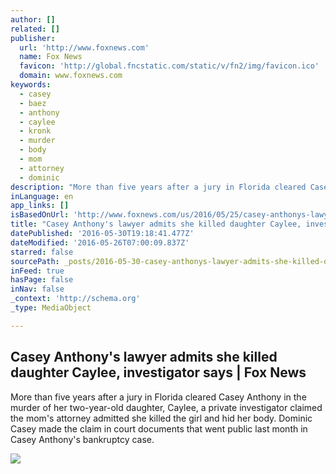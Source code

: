 ```yaml
---
author: []
related: []
publisher:
  url: 'http://www.foxnews.com'
  name: Fox News
  favicon: 'http://global.fncstatic.com/static/v/fn2/img/favicon.ico'
  domain: www.foxnews.com
keywords:
  - casey
  - baez
  - anthony
  - caylee
  - kronk
  - murder
  - body
  - mom
  - attorney
  - dominic
description: "More than five years after a jury in Florida cleared Casey Anthony in the murder of her two-year-old daughter, Caylee, a private investigator claimed the mom's attorney admitted she killed the girl and hid her body. Dominic Casey made the claim in court documents that went public last month in Casey Anthony's bankruptcy case."
inLanguage: en
app_links: []
isBasedOnUrl: 'http://www.foxnews.com/us/2016/05/25/casey-anthonys-lawyer-admits-killed-daughter-caylee-investigator-says.html'
title: "Casey Anthony's lawyer admits she killed daughter Caylee, investigator says | Fox News"
datePublished: '2016-05-30T19:18:41.477Z'
dateModified: '2016-05-26T07:00:09.837Z'
starred: false
sourcePath: _posts/2016-05-30-casey-anthonys-lawyer-admits-she-killed-daughter-caylee-in.md
inFeed: true
hasPage: false
inNav: false
_context: 'http://schema.org'
_type: MediaObject

---
```

<article style=""><h1>Casey Anthony's lawyer admits she killed daughter Caylee, investigator says | Fox News</h1><p>More than five years after a jury in Florida cleared Casey Anthony in the murder of her two-year-old daughter, Caylee, a private investigator claimed the mom's attorney admitted she killed the girl and hid her body. Dominic Casey made the claim in court documents that went public last month in Casey Anthony's bankruptcy case.</p><img src="http://a57.foxnews.com/video.foxnews.com/thumbnails/112612/640/360/876/493/112612_al_kellyscourt_640.jpg?ve=1&amp;tl=1" /></article>